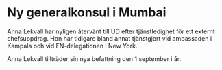 # Ny generalkonsul i Mumbai

Anna Lekvall har nyligen återvänt till UD efter tjänstledighet för ett externt chefsuppdrag. Hon har tidigare bland annat tjänstgjort vid ambassaden i Kampala och vid FN-delegationen i New York.

Anna Lekvall tillträder sin nya befattning den 1 september i år.
